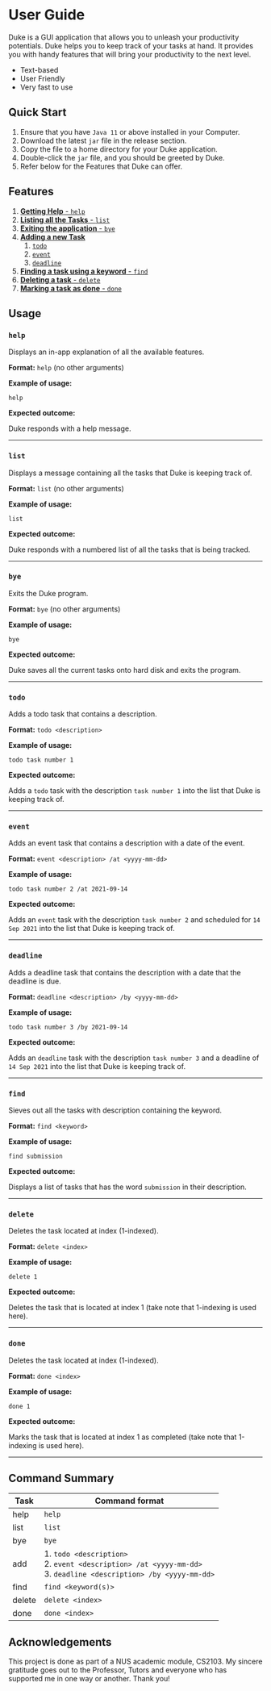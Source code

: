 # User Guide
Duke is a GUI application that allows you to unleash your productivity potentials. Duke helps you to keep track of your
tasks at hand. It provides you with handy features that will bring your productivity to the next level.
* Text-based
* User Friendly
* Very fast to use

## Quick Start
1. Ensure that you have `Java 11` or above installed in your Computer.
2. Download the latest `jar` file in the release section.
3. Copy the file to a home directory for your Duke application.
4. Double-click the `jar` file, and you should be greeted by Duke.
5. Refer below for the Features that Duke can offer.

## Features 
1. [**Getting Help** - `help`](#help)
2. [**Listing all the Tasks** - `list`](#list)
3. [**Exiting the application** - `bye`](#bye)
4. [**Adding a new Task**](#todo)
   1. [`todo`](#todo)
   2. [`event`](#event)
   3. [`deadline`](#deadline)
5. [**Finding a task using a keyword** - `find`](#find)
6. [**Deleting a task** - `delete`](#delete)
7. [**Marking a task as done** - `done`](#done)

## Usage

### <a name="help"></a>`help`
Displays an in-app explanation of all the available features.

**Format:** `help` (no other arguments)

**Example of usage:**
```
help
```

**Expected outcome:**

Duke responds with a help message.
<hr/>

### <a name="list"></a>`list`

Displays a message containing all the tasks that Duke is keeping track of.

**Format:** `list` (no other arguments)

**Example of usage:** 
```
list
```

**Expected outcome:** 

Duke responds with a numbered list of all the tasks that is being tracked.
<hr/>

### <a name="bye"></a>`bye`

Exits the Duke program.

**Format:** `bye` (no other arguments)

**Example of usage:**
```
bye
```

**Expected outcome:**

Duke saves all the current tasks onto hard disk and exits the program.
<hr/>

### <a name="todo"></a>`todo`

Adds a todo task that contains a description.

**Format:** `todo <description>`

**Example of usage:**
```
todo task number 1
```

**Expected outcome:**

Adds a `todo` task with the description `task number 1` into the list that Duke is keeping track of.
<hr/>

### <a name="event"></a>`event`

Adds an event task that contains a description with a date of the event.

**Format:** `event <description> /at <yyyy-mm-dd>`

**Example of usage:**
```
todo task number 2 /at 2021-09-14
```

**Expected outcome:**

Adds an `event` task with the description `task number 2` and scheduled for `14 Sep 2021` into the list that 
Duke is keeping track of.
<hr/>

### <a name="deadline"></a>`deadline`

Adds a deadline task that contains the description with a date that the deadline is due.

**Format:** `deadline <description> /by <yyyy-mm-dd>`

**Example of usage:**
```
todo task number 3 /by 2021-09-14
```

**Expected outcome:**

Adds an `deadline` task with the description `task number 3` and a deadline of `14 Sep 2021` into the list that 
Duke is keeping track of.
<hr/>

### <a name="find"></a>`find`

Sieves out all the tasks with description containing the keyword.

**Format:** `find <keyword>`

**Example of usage:**
```
find submission
```

**Expected outcome:**

Displays a list of tasks that has the word `submission` in their description.
<hr/>

### <a name="delete"></a>`delete`

Deletes the task located at index (1-indexed).

**Format:** `delete <index>`

**Example of usage:**
```
delete 1
```

**Expected outcome:**

Deletes the task that is located at index 1 (take note that 1-indexing is used here).
<hr/>

### <a name="done"></a>`done`

Deletes the task located at index (1-indexed).

**Format:** `done <index>`

**Example of usage:**
```
done 1
```

**Expected outcome:**

Marks the task that is located at index 1 as completed (take note that 1-indexing is used here).
<hr/>

## Command Summary

Task | Command format
------------ | -------------
help | `help`
list | `list`
bye | `bye`
add | 1. `todo <description>` <br> 2. `event <description> /at <yyyy-mm-dd>` <br> 3. `deadline <description> /by <yyyy-mm-dd>`
find | `find <keyword(s)>`
delete | `delete <index>`
done | `done <index>`

## Acknowledgements

This project is done as part of a NUS academic module, CS2103. My sincere gratitude goes out to the 
Professor, Tutors and everyone who has supported me in one way or another. Thank you!